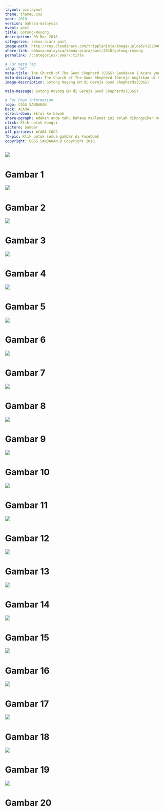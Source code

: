 ```yaml
---
layout: piclayout
theme: theme6.css
year: 2018
version: bahasa-malaysia
event: past
title: Gotong-Royong
description: 03 Mac 2018
categories: semua-acara past
image-path: http://res.cloudinary.com/trippleninja/image/upload/v1520406041/Gotong-Royong/gotong-royong25.jpg
share-link: bahasa-malaysia/semua-acara/past/2018/gotong-royong
permalink: /:categories/:year/:title

# For Meta Tag
lang: "ms"
meta-title: The Church of The Good Shepherd (COGS) Sandakan | Acara yang Sudah Berlalu - Gotong Royong BM
meta-description: The Church of The Good Shepherd (Gereja Anglikan di Sandakan) | Acara yang Sudah Berlalu - Gotong Royong dari BM alih
image-description: Gotong Royong BM di Gereja Good Shepherds(COGS)

main-message: Gotong Royong BM di Gereja Good Shepherds(COGS)

# For Page Information
logo: COGS SANDAKAN
back: ACARA
scroll-down: Skrol ke bawah
share-pgraph: Adakah anda tahu bahawa maklumat ini boleh dikongsikan melalui Facebook, Twitter, GooglePlus dan Whatsapp? Klik butang di bawah, kongsi dan jemput rakan-rakan atau keluarga anda untuk menyertai acara ini!
click: Klik untuk kongsi
picture: Gambar
all-pictures: ACARA COGS
fb-pic: Klik untuk semua gambar di Facebook
copyright: COGS SANDAKAN @ Copyright 2018.
---
```


<div class="slide active"><img src="http://res.cloudinary.com/trippleninja/image/upload/v1520406030/Gotong-Royong/gotong-royong1.jpg">
    <div class="pic-container">
        <h1 class="slide-heading">
            Gambar 1
        </h1>
    </div>
</div>
<div class="slide pic2"><img src="http://res.cloudinary.com/trippleninja/image/upload/v1520406068/Gotong-Royong/gotong-royong12.jpg">
    <div class="pic-container">
        <h1 class="slide-heading">
            Gambar 2
        </h1>
    </div>
</div>
<div class="slide pic3"><img src="http://res.cloudinary.com/trippleninja/image/upload/v1520406034/Gotong-Royong/gotong-royong3.jpg">
    <div class="pic-container">
        <h1 class="slide-heading">
            Gambar 3
        </h1>
    </div>
</div>
<div class="slide pic4"><img src="http://res.cloudinary.com/trippleninja/image/upload/v1520406046/Gotong-Royong/gotong-royong4.jpg">
    <div class="pic-container">
        <h1 class="slide-heading">
            Gambar 4
        </h1>
    </div>
</div>
<div class="slide pic5"><img src="http://res.cloudinary.com/trippleninja/image/upload/v1520406043/Gotong-Royong/gotong-royong5.jpg">
    <div class="pic-container">
        <h1 class="slide-heading">
            Gambar 5
        </h1>
    </div>
</div>
<div class="slide pic6"><img src="http://res.cloudinary.com/trippleninja/image/upload/v1520406056/Gotong-Royong/gotong-royong6.jpg">
    <div class="pic-container">
        <h1 class="slide-heading">
            Gambar 6
        </h1>
    </div>
</div>
<div class="slide pic7"><img src="http://res.cloudinary.com/trippleninja/image/upload/v1520406056/Gotong-Royong/gotong-royong7.jpg">
    <div class="pic-container">
        <h1 class="slide-heading">
            Gambar 7
        </h1>
    </div>
</div>
<div class="slide pic8"><img src="http://res.cloudinary.com/trippleninja/image/upload/v1520406057/Gotong-Royong/gotong-royong8.jpg">
    <div class="pic-container">
        <h1 class="slide-heading">
            Gambar 8
        </h1>
    </div>
</div>
<div class="slide pic9"><img src="http://res.cloudinary.com/trippleninja/image/upload/v1520406061/Gotong-Royong/gotong-royong9.jpg">
    <div class="pic-container">
        <h1 class="slide-heading">
            Gambar 9
        </h1>
    </div>
</div>
<div class="slide pic10"><img src="http://res.cloudinary.com/trippleninja/image/upload/v1520406052/Gotong-Royong/gotong-royong10.jpg">
    <div class="pic-container">
        <h1 class="slide-heading">
            Gambar 10
        </h1>
    </div>
</div>
<div class="slide pic11"><img src="http://res.cloudinary.com/trippleninja/image/upload/v1520406056/Gotong-Royong/gotong-royong11.jpg">
    <div class="pic-container">
        <h1 class="slide-heading">
            Gambar 11
        </h1>
    </div>
</div>
<div class="slide pic12"><img src="http://res.cloudinary.com/trippleninja/image/upload/v1520406068/Gotong-Royong/gotong-royong14.jpg">
    <div class="pic-container">
        <h1 class="slide-heading">
            Gambar 12
        </h1>
    </div>
</div>
<div class="slide pic13"><img src="http://res.cloudinary.com/trippleninja/image/upload/v1520406061/Gotong-Royong/gotong-royong15.jpg">
    <div class="pic-container">
        <h1 class="slide-heading">
            Gambar 13
        </h1>
    </div>
</div>
<div class="slide pic14"><img src="http://res.cloudinary.com/trippleninja/image/upload/v1520406068/Gotong-Royong/gotong-royong16.jpg">
    <div class="pic-container">
        <h1 class="slide-heading">
            Gambar 14
        </h1>
    </div>
</div>
<div class="slide pic15"><img src="http://res.cloudinary.com/trippleninja/image/upload/v1520406068/Gotong-Royong/gotong-royong17.jpg">
    <div class="pic-container">
        <h1 class="slide-heading">
            Gambar 15
        </h1>
    </div>
</div>
<div class="slide pic16"><img src="http://res.cloudinary.com/trippleninja/image/upload/v1520406070/Gotong-Royong/gotong-royong18.jpg">
    <div class="pic-container">
        <h1 class="slide-heading">
            Gambar 16
        </h1>
    </div>
</div>
<div class="slide pic17"><img src="http://res.cloudinary.com/trippleninja/image/upload/v1520406023/Gotong-Royong/gotong-royong19.jpg">
    <div class="pic-container">
        <h1 class="slide-heading">
            Gambar 17
        </h1>
    </div>
</div>
<div class="slide pic18"><img src="http://res.cloudinary.com/trippleninja/image/upload/v1520406040/Gotong-Royong/gotong-royong24.jpg">
    <div class="pic-container">
        <h1 class="slide-heading">
            Gambar 18
        </h1>
    </div>
</div>
<div class="slide pic19"><img src="http://res.cloudinary.com/trippleninja/image/upload/v1520406041/Gotong-Royong/gotong-royong25.jpg">
    <div class="pic-container">
        <h1 class="slide-heading">
            Gambar 19
        </h1>
    </div>
</div>
<div class="slide pic20"><img src="http://res.cloudinary.com/trippleninja/image/upload/v1520406043/Gotong-Royong/gotong-royong26.jpg">
    <div class="pic-container">
        <h1 class="slide-heading">
            Gambar 20
        </h1>
    </div>
</div>
